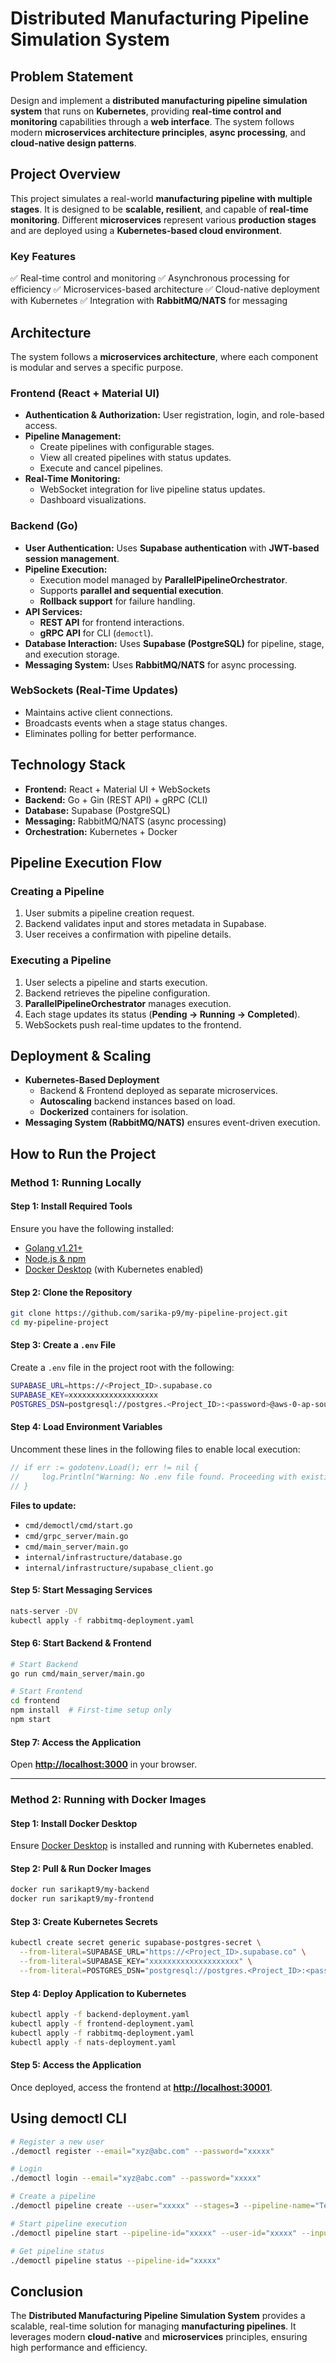 # Distributed Manufacturing Pipeline Simulation System

## Problem Statement
Design and implement a **distributed manufacturing pipeline simulation system** that runs on **Kubernetes**, providing **real-time control and monitoring** capabilities through a **web interface**. The system follows modern **microservices architecture principles**, **async processing**, and **cloud-native design patterns**.

## Project Overview
This project simulates a real-world **manufacturing pipeline with multiple stages**. It is designed to be **scalable, resilient**, and capable of **real-time monitoring**. Different **microservices** represent various **production stages** and are deployed using a **Kubernetes-based cloud environment**.

### **Key Features**
✅ Real-time control and monitoring
✅ Asynchronous processing for efficiency
✅ Microservices-based architecture
✅ Cloud-native deployment with Kubernetes
✅ Integration with **RabbitMQ/NATS** for messaging

## **Architecture**
The system follows a **microservices architecture**, where each component is modular and serves a specific purpose.

### **Frontend (React + Material UI)**
- **Authentication & Authorization:** User registration, login, and role-based access.
- **Pipeline Management:**
  - Create pipelines with configurable stages.
  - View all created pipelines with status updates.
  - Execute and cancel pipelines.
- **Real-Time Monitoring:**
  - WebSocket integration for live pipeline status updates.
  - Dashboard visualizations.

### **Backend (Go)**
- **User Authentication:** Uses **Supabase authentication** with **JWT-based session management**.
- **Pipeline Execution:**
  - Execution model managed by **ParallelPipelineOrchestrator**.
  - Supports **parallel and sequential execution**.
  - **Rollback support** for failure handling.
- **API Services:**
  - **REST API** for frontend interactions.
  - **gRPC API** for CLI (`democtl`).
- **Database Interaction:** Uses **Supabase (PostgreSQL)** for pipeline, stage, and execution storage.
- **Messaging System:** Uses **RabbitMQ/NATS** for async processing.

### **WebSockets (Real-Time Updates)**
- Maintains active client connections.
- Broadcasts events when a stage status changes.
- Eliminates polling for better performance.

## **Technology Stack**
- **Frontend:** React + Material UI + WebSockets
- **Backend:** Go + Gin (REST API) + gRPC (CLI)
- **Database:** Supabase (PostgreSQL)
- **Messaging:** RabbitMQ/NATS (async processing)
- **Orchestration:** Kubernetes + Docker

## **Pipeline Execution Flow**
### **Creating a Pipeline**
1. User submits a pipeline creation request.
2. Backend validates input and stores metadata in Supabase.
3. User receives a confirmation with pipeline details.

### **Executing a Pipeline**
1. User selects a pipeline and starts execution.
2. Backend retrieves the pipeline configuration.
3. **ParallelPipelineOrchestrator** manages execution.
4. Each stage updates its status (**Pending → Running → Completed**).
5. WebSockets push real-time updates to the frontend.

## **Deployment & Scaling**
- **Kubernetes-Based Deployment**
  - Backend & Frontend deployed as separate microservices.
  - **Autoscaling** backend instances based on load.
  - **Dockerized** containers for isolation.
- **Messaging System (RabbitMQ/NATS)** ensures event-driven execution.

## **How to Run the Project**
### **Method 1: Running Locally**
#### **Step 1: Install Required Tools**
Ensure you have the following installed:
- [Golang v1.21+](https://go.dev/doc/install)
- [Node.js & npm](https://nodejs.org/)
- [Docker Desktop](https://www.docker.com/products/docker-desktop) (with Kubernetes enabled)

#### **Step 2: Clone the Repository**
```sh
git clone https://github.com/sarika-p9/my-pipeline-project.git
cd my-pipeline-project
```

#### **Step 3: Create a `.env` File**
Create a `.env` file in the project root with the following:
```sh
SUPABASE_URL=https://<Project_ID>.supabase.co
SUPABASE_KEY=xxxxxxxxxxxxxxxxxxxx
POSTGRES_DSN=postgresql://postgres.<Project_ID>:<password>@aws-0-ap-south-1.pooler.supabase.com:6543/postgres
```

#### **Step 4: Load Environment Variables**
Uncomment these lines in the following files to enable local execution:
```go
// if err := godotenv.Load(); err != nil {
//     log.Println("Warning: No .env file found. Proceeding with existing environment variables.")
// }
```
**Files to update:**
- `cmd/democtl/cmd/start.go`
- `cmd/grpc_server/main.go`
- `cmd/main_server/main.go`
- `internal/infrastructure/database.go`
- `internal/infrastructure/supabase_client.go`

#### **Step 5: Start Messaging Services**
```sh
nats-server -DV
kubectl apply -f rabbitmq-deployment.yaml
```

#### **Step 6: Start Backend & Frontend**
```sh
# Start Backend
go run cmd/main_server/main.go

# Start Frontend
cd frontend
npm install  # First-time setup only
npm start
```

#### **Step 7: Access the Application**
Open **[http://localhost:3000](http://localhost:3000)** in your browser.

---

### **Method 2: Running with Docker Images**
#### **Step 1: Install Docker Desktop**
Ensure [Docker Desktop](https://www.docker.com/products/docker-desktop) is installed and running with Kubernetes enabled.

#### **Step 2: Pull & Run Docker Images**
```sh
docker run sarikapt9/my-backend
docker run sarikapt9/my-frontend
```

#### **Step 3: Create Kubernetes Secrets**
```sh
kubectl create secret generic supabase-postgres-secret \
  --from-literal=SUPABASE_URL="https://<Project_ID>.supabase.co" \
  --from-literal=SUPABASE_KEY="xxxxxxxxxxxxxxxxxxxx" \
  --from-literal=POSTGRES_DSN="postgresql://postgres.<Project_ID>:<password>@aws-0-ap-south-1.pooler.supabase.com:6543/postgres"
```

#### **Step 4: Deploy Application to Kubernetes**
```sh
kubectl apply -f backend-deployment.yaml
kubectl apply -f frontend-deployment.yaml
kubectl apply -f rabbitmq-deployment.yaml
kubectl apply -f nats-deployment.yaml
```

#### **Step 5: Access the Application**
Once deployed, access the frontend at **[http://localhost:30001](http://localhost:30001)**.

## **Using democtl CLI**
```sh
# Register a new user
./democtl register --email="xyz@abc.com" --password="xxxxx"

# Login
./democtl login --email="xyz@abc.com" --password="xxxxx"

# Create a pipeline
./democtl pipeline create --user="xxxxx" --stages=3 --pipeline-name="TestPipeline" --stage-names="a,b,c"

# Start pipeline execution
./democtl pipeline start --pipeline-id="xxxxx" --user-id="xxxxx" --input="{}"

# Get pipeline status
./democtl pipeline status --pipeline-id="xxxxx"
```

## **Conclusion**
The **Distributed Manufacturing Pipeline Simulation System** provides a scalable, real-time solution for managing **manufacturing pipelines**. It leverages modern **cloud-native** and **microservices** principles, ensuring high performance and efficiency.
